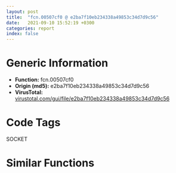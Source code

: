 ```yaml
---
layout: post
title:  "fcn.00507cf0 @ e2ba7f10eb234338a49853c34d7d9c56"
date:   2021-09-10 15:52:19 +0300
categories: report
index: false
---
```


# Generic Information
- **Function:** fcn.00507cf0
- **Origin (md5):** e2ba7f10eb234338a49853c34d7d9c56
- **VirusTotal:** [virustotal.com/gui/file/e2ba7f10eb234338a49853c34d7d9c56][virustotal_ref]

# Code Tags
<span class="tag" id="SOCKET">SOCKET</span>


# Similar Functions
<script type="text/javascript" src="https://www.gstatic.com/charts/loader.js"></script>
<script type="text/javascript">

    google.charts.load('current', {'packages':['corechart']});
    google.charts.setOnLoadCallback(drawChart);

    function drawChart() {
    var data = new google.visualization.DataTable();
        data.addColumn('number', 'X');
        data.addColumn('number', 'Y');
        data.addColumn({type: 'string', role: 'tooltip', 'p': {'html': true}});
        data.addColumn({'type': 'string', 'role': 'style'});
        
        data.addRows([
    [44.57377624511719, -134.5897979736328, '<b><a href="/report/fcn.00507cf0@e2ba7f10eb234338a49853c34d7d9c56">fcn.00507cf0</a><br>@e2ba7f10eb234338a49853c34d7d9c56</b><br><br>mov eax dword[esi+0x1c]<br>cmp eax 0xffffffff<br>je 0x507d1a<br>mov ecx dword[esi+0x20]<br>cmp dword[ecx] 6<br>jne 0x507d09<br>push 2<br>push eax<br>call dword[sym.imp.WS2_32.dll_shutdown]<br>mov edx dword[esi+0x1c]<br>push edx<br>call dword[sym.imp.WS2_32.dll_closesocket]<br>mov dword[esi+0x1c] 0xffffffff<br>ret<br>', 'point { fill-color: #e0440e; }'],
[77.10797882080078, -130.58526611328125, '<b><a href="/report/fcn.0055315a@c60344b51fa39a329b92557d24ff7670">fcn.0055315a</a><br>@c60344b51fa39a329b92557d24ff7670</b><br><br>mov edi edi<br>push esi<br>mov esi ecx<br>mov eax dword[esi+0x8c]<br>test eax eax<br>je 0x553176<br>mov eax dword[eax+0x14]<br>cmp eax 6<br>je 0x553188<br>cmp eax 5<br>je 0x553188<br>call fcn.0055825b<br>cmp byte[eax+0x14] 0<br>jne 0x553188<br>mov ecx esi<br>call fcn.00553123<br>mov eax dword[esi+0x9c]<br>test eax eax<br>je 0x553194<br>call eax<br>mov eax dword[esi+0x7c]<br>test eax eax<br>je 0x5531a6<br>push eax<br>call dword[sym.imp.KERNEL32.dll_FreeLibrary]<br>and dword[esi+0x7c] 0<br>xor esi esi<br>call fcn.005571d4<br>test eax eax<br>je 0x5531b9<br>call fcn.005571d4<br>mov esi dword[eax+8]<br>mov eax esi<br>pop esi<br>ret<br>', 'null'],
[7.402444839477539, 8.09882640838623, '<b><a href="/report/fcn.004198b9@418e0921f3a9bd4f5bc0dcc59623b5a1">fcn.004198b9</a><br>@418e0921f3a9bd4f5bc0dcc59623b5a1</b><br><br>push 0x12c<br>mov eax 0x478379<br>call fcn.0044efd0<br>xor ebx ebx<br>push 0x103<br>mov dword[ebp-4] ebx<br>lea eax [ebp-0x113]<br>push ebx<br>mov dword[ebp-0x118] ebx<br>push eax<br>mov dword[ebp-0x11c] esi<br>mov byte[ebp-0x114] bl<br>call fcn.0043fe30<br>add esp 0xc<br>push 0x1c<br>lea eax [ebp-0x138]<br>push eax<br>push 0x454917<br>call dword[sym.imp.KERNEL32.dll_VirtualQuery]<br>neg eax<br>sbb eax eax<br>and eax dword[ebp-0x134]<br>push 0x104<br>lea ecx [ebp-0x114]<br>push ecx<br>push eax<br>call dword[sym.imp.KERNEL32.dll_GetModuleFileNameA]<br>lea eax [ebp-0x114]<br>mov dword[esi+0x14] 0xf<br>mov dword[esi+0x10] ebx<br>push eax<br>mov ecx esi<br>mov byte[esi] bl<br>call fcn.00403d8e<br>mov dword[ebp-4] ebx<br>push 0x5c<br>mov eax esi<br>mov dword[ebp-0x118] 1<br>call fcn.00411b74<br>cmp eax 0xffffffff<br>jne 0x419963<br>push 0x2f<br>mov eax esi<br>call fcn.00411b74<br>cmp eax dword[esi+0x10]<br>je 0x419976<br>cmp eax 0xffffffff<br>je 0x419976<br>push ebx<br>push eax<br>mov ecx esi<br>call fcn.00404e58<br>mov eax esi<br>call fcn.0044f053<br>ret<br>', 'null'],
[-153.962646484375, -87.8063735961914, '<b><a href="/report/fcn.0045cfa0@289859175c221b107317af7727d26c17">fcn.0045cfa0</a><br>@289859175c221b107317af7727d26c17</b><br><br>mov eax dword[esi+0x10]<br>push ebx<br>push ebp<br>push edi<br>mov edi dword[eax]<br>lea eax [ecx-4]<br>xor ebx ebx<br>cmp eax 3<br>ja case.default.0x45cfb6<br>jmp dword[eax*4+0x45d274]<br>cmp ecx 4<br>jne 0x45d096<br>lea eax [esi+0x15c]<br>call fcn.0045ca40<br>movzx edx word[esi+0x40]<br>movzx eax ax<br>movzx ecx dx<br>cmp eax ecx<br>je 0x45d084<br>cmp dx bx<br>jne 0x45cff3<br>cmp eax 0xffff<br>je 0x45d084<br>push ecx<br>push eax<br>push str.Received_ACK_for_block__d__expecting__d_n<br>push edi<br>call fcn.004507f0<br>inc dword[esi+0x18]<br>mov eax dword[esi+0x18]<br>add esp 0x10<br>cmp eax dword[esi+0x20]<br>jle 0x45d02c<br>movzx ecx word[esi+0x40]<br>push ecx<br>push str.tftp_tx:_giving_up_waiting_for_block__d_ack<br>push edi<br>call fcn.00450880<br>add esp 0xc<br>pop edi<br>mov ebx 0x37<br>pop ebp<br>mov eax ebx<br>pop ebx<br>ret<br>mov edx dword[esi+0x148]<br>mov ecx dword[esi+0x150]<br>push edx<br>mov edx dword[esi+0x160]<br>lea eax [esi+0xc8]<br>push eax<br>mov eax dword[esi+0x14]<br>push ebx<br>add ecx 4<br>push ecx<br>push edx<br>push eax<br>call dword[sym.imp.WS2_32.dll_sendto]<br>test eax eax<br>jge 0x45d07e<br>call dword[sym.imp.WS2_32.dll_WSAGetLastError]<br>mov ecx dword[esi+0x10]<br>push eax<br>push ecx<br>call fcn.00455e90<br>push eax<br>push 0x4a58e8<br>push edi<br>call fcn.00450880<br>add esp 0x14<br>mov ebx 0x37<br>pop edi<br>pop ebp<br>mov eax ebx<br>pop ebx<br>ret<br>lea edx [esi+0x38]<br>push edx<br>call fcn.0047bef8<br>add esp 4<br>inc word[esi+0x40]<br>jmp 0x45d09f<br>mov eax 1<br>mov word[esi+0x40] ax<br>mov dword[esi+0x18] ebx<br>lea ebx [esi+0x160]<br>mov eax 3<br>mov ecx ebx<br>call fcn.0045c9f0<br>mov ax word[esi+0x40]<br>mov ecx ebx<br>call fcn.0045ca10<br>cmp word[esi+0x40] 1<br>jbe 0x45d0d8<br>mov ecx dword[esi+0x150]<br>cmp ecx dword[esi+0x154]<br>jl 0x45d253<br>mov edx dword[esi+0x154]<br>mov eax dword[esi+0x10]<br>lea ebp [esi+0x150]<br>push ebp<br>push edx<br>push eax<br>call fcn.0046c2c0<br>add esp 0xc<br>test eax eax<br>jne 0x45d270<br>mov ecx dword[esi+0x148]<br>push ecx<br>mov ecx dword[ebx]<br>lea edx [esi+0xc8]<br>push edx<br>mov edx dword[esi+0x14]<br>push eax<br>mov eax dword[ebp]<br>add eax 4<br>push eax<br>push ecx<br>push edx<br>call dword[sym.imp.WS2_32.dll_sendto]<br>test eax eax<br>jge 0x45d149<br>call dword[sym.imp.WS2_32.dll_WSAGetLastError]<br>push eax<br>mov eax dword[esi+0x10]<br>push eax<br>call fcn.00455e90<br>push eax<br>push 0x4a58e8<br>push edi<br>call fcn.00450880<br>add esp 0x14<br>pop edi<br>pop ebp<br>mov eax 0x37<br>pop ebx<br>ret<br>mov eax dword[ebp]<br>cdq<br>add dword[edi+0x78] eax<br>adc dword[edi+0x7c] edx<br>mov ecx dword[edi+0x7c]<br>mov edx dword[edi+0x78]<br>push ecx<br>push edx<br>push edi<br>call fcn.0046b900<br>add esp 0xc<br>pop edi<br>pop ebp<br>xor eax eax<br>pop ebx<br>ret<br>inc dword[esi+0x18]<br>mov eax dword[esi+0x18]<br>push eax<br>movzx eax word[esi+0x40]<br>inc eax<br>and eax 0xffff<br>push eax<br>push str.Timeout_waiting_for_block__d_ACK.__Retries___d_n<br>push edi<br>call fcn.004507f0<br>mov ecx dword[esi+0x18]<br>add esp 0x10<br>cmp ecx dword[esi+0x20]<br>jle 0x45d1a5<br>pop edi<br>pop ebp<br>mov dword[esi+8] 0xffffff9d<br>mov dword[esi] 3<br>xor eax eax<br>pop ebx<br>ret<br>mov edx dword[esi+0x148]<br>mov ecx dword[esi+0x150]<br>push edx<br>mov edx dword[esi+0x160]<br>lea eax [esi+0xc8]<br>push eax<br>mov eax dword[esi+0x14]<br>push ebx<br>add ecx 4<br>push ecx<br>push edx<br>push eax<br>call dword[sym.imp.WS2_32.dll_sendto]<br>test eax eax<br>jge 0x45d1fb<br>call dword[sym.imp.WS2_32.dll_WSAGetLastError]<br>mov ecx dword[esi+0x10]<br>push eax<br>push ecx<br>call fcn.00455e90<br>push eax<br>push 0x4a58e8<br>push edi<br>call fcn.00450880<br>add esp 0x14<br>pop edi<br>pop ebp<br>mov eax 0x37<br>pop ebx<br>ret<br>mov edx dword[edi+0x7c]<br>mov eax dword[edi+0x78]<br>push edx<br>push eax<br>push edi<br>call fcn.0046b900<br>add esp 0xc<br>pop edi<br>pop ebp<br>xor eax eax<br>pop ebx<br>ret<br>lea edi [esi+0x160]<br>mov eax 5<br>mov ecx edi<br>mov dword[esi] 3<br>call fcn.0045c9f0<br>mov ax word[esi+0x40]<br>mov ecx edi<br>call fcn.0045ca10<br>mov ecx dword[esi+0x148]<br>mov eax dword[edi]<br>push ecx<br>mov ecx dword[esi+0x14]<br>lea edx [esi+0xc8]<br>push edx<br>push ebx<br>push 4<br>push eax<br>push ecx<br>call dword[sym.imp.WS2_32.dll_sendto]<br>pop edi<br>pop ebp<br>mov dword[esi] 3<br>xor eax eax<br>pop ebx<br>ret<br>push ecx<br>push str.tftp_tx:_internal_error__event:__i<br>push edi<br>call fcn.00450880<br>add esp 0xc<br>xor eax eax<br>pop edi<br>pop ebp<br>pop ebx<br>ret<br>', 'null'],
[86.85301208496094, 46.20457077026367, '<b><a href="/report/fcn.005d4124@4179b381a87b74dcd140154f9010ef86">fcn.005d4124</a><br>@4179b381a87b74dcd140154f9010ef86</b><br><br>push esi<br>mov esi dword[esp+8]<br>push 0x8000<br>push 0<br>push dword[esi+0x10]<br>call dword[sym.imp.KERNEL32.dll_VirtualFree]<br>cmp dword[0x5e1310] esi<br>jne 0x5d4149<br>mov eax dword[esi+4]<br>mov dword[0x5e1310] eax<br>cmp esi 0x5df2f0<br>je 0x5d4171<br>mov eax dword[esi+4]<br>mov ecx dword[esi]<br>push esi<br>push 0<br>mov dword[eax] ecx<br>mov eax dword[esi]<br>mov ecx dword[esi+4]<br>mov dword[eax+4] ecx<br>push dword[0x45eea4c]<br>call dword[sym.imp.KERNEL32.dll_HeapFree]<br>pop esi<br>ret<br>or dword[0x5df300] 0xffffffff<br>pop esi<br>ret<br>', 'null'],
[123.69033813476562, 101.11154174804688, '<b><a href="/report/fcn.004f88b4@ef3a0211d1ddb224667e2aa0d915337b">fcn.004f88b4</a><br>@ef3a0211d1ddb224667e2aa0d915337b</b><br><br>push esi<br>mov esi dword[esp+8]<br>push 0x8000<br>push 0<br>push dword[esi+0x10]<br>call dword[sym.imp.KERNEL32.dll_VirtualFree]<br>cmp dword[0x5072e0] esi<br>jne 0x4f88d9<br>mov eax dword[esi+4]<br>mov dword[0x5072e0] eax<br>cmp esi 0x5052c0<br>je 0x4f8901<br>mov eax dword[esi+4]<br>mov ecx dword[esi]<br>push esi<br>push 0<br>mov dword[eax] ecx<br>mov eax dword[esi]<br>mov ecx dword[esi+4]<br>mov dword[eax+4] ecx<br>push dword[0x44fd8ac]<br>call dword[sym.imp.KERNEL32.dll_HeapFree]<br>pop esi<br>ret<br>or dword[0x5052d0] 0xffffffff<br>pop esi<br>ret<br>', 'null'],
[57.14043045043945, 70.28173828125, '<b><a href="/report/fcn.00599794@140d3779c34998b2115004c062b02ca8">fcn.00599794</a><br>@140d3779c34998b2115004c062b02ca8</b><br><br>push esi<br>mov esi dword[esp+8]<br>push 0x8000<br>push 0<br>push dword[esi+0x10]<br>call dword[sym.imp.KERNEL32.dll_VirtualFree]<br>cmp dword[0x5a8460] esi<br>jne 0x5997b9<br>mov eax dword[esi+4]<br>mov dword[0x5a8460] eax<br>cmp esi 0x5a6440<br>je 0x5997e1<br>mov eax dword[esi+4]<br>mov ecx dword[esi]<br>push esi<br>push 0<br>mov dword[eax] ecx<br>mov eax dword[esi]<br>mov ecx dword[esi+4]<br>mov dword[eax+4] ecx<br>push dword[0x4602d08]<br>call dword[sym.imp.KERNEL32.dll_HeapFree]<br>pop esi<br>ret<br>or dword[0x5a6450] 0xffffffff<br>pop esi<br>ret<br>', 'null'],
[151.94900512695312, 78.33537292480469, '<b><a href="/report/fcn.00403a94@8912a6bd1add3d8b86feb51a00252709">fcn.00403a94</a><br>@8912a6bd1add3d8b86feb51a00252709</b><br><br>push esi<br>mov esi dword[esp+8]<br>push 0x8000<br>push 0<br>push dword[esi+0x10]<br>call dword[sym.imp.KERNEL32.dll_VirtualFree]<br>cmp dword[0x410380] esi<br>jne 0x403ab9<br>mov eax dword[esi+4]<br>mov dword[0x410380] eax<br>cmp esi 0x40e360<br>je 0x403ae1<br>mov eax dword[esi+4]<br>mov ecx dword[esi]<br>push esi<br>push 0<br>mov dword[eax] ecx<br>mov eax dword[esi]<br>mov ecx dword[esi+4]<br>mov dword[eax+4] ecx<br>push dword[0x448fca8]<br>call dword[sym.imp.KERNEL32.dll_HeapFree]<br>pop esi<br>ret<br>or dword[0x40e370] 0xffffffff<br>pop esi<br>ret<br>', 'null'],
[59.684898376464844, 108.26737976074219, '<b><a href="/report/fcn.004f88b4@a9a3c47f5c08fef0f0f69b66c17916ac">fcn.004f88b4</a><br>@a9a3c47f5c08fef0f0f69b66c17916ac</b><br><br>push esi<br>mov esi dword[esp+8]<br>push 0x8000<br>push 0<br>push dword[esi+0x10]<br>call dword[sym.imp.KERNEL32.dll_VirtualFree]<br>cmp dword[0x5072e0] esi<br>jne 0x4f88d9<br>mov eax dword[esi+4]<br>mov dword[0x5072e0] eax<br>cmp esi 0x5052c0<br>je 0x4f8901<br>mov eax dword[esi+4]<br>mov ecx dword[esi]<br>push esi<br>push 0<br>mov dword[eax] ecx<br>mov eax dword[esi]<br>mov ecx dword[esi+4]<br>mov dword[eax+4] ecx<br>push dword[0x44fd8ac]<br>call dword[sym.imp.KERNEL32.dll_HeapFree]<br>pop esi<br>ret<br>or dword[0x5052d0] 0xffffffff<br>pop esi<br>ret<br>', 'null'],
[92.4803695678711, 83.9787368774414, '<b><a href="/report/fcn.0065bca4@bcba729302fe28f65deb2b102a06324a">fcn.0065bca4</a><br>@bcba729302fe28f65deb2b102a06324a</b><br><br>push esi<br>mov esi dword[esp+8]<br>push 0x8000<br>push 0<br>push dword[esi+0x10]<br>call dword[sym.imp.KERNEL32.dll_VirtualFree]<br>cmp dword[0x66e2d0] esi<br>jne 0x65bcc9<br>mov eax dword[esi+4]<br>mov dword[0x66e2d0] eax<br>cmp esi 0x66c2b0<br>je 0x65bcf1<br>mov eax dword[esi+4]<br>mov ecx dword[esi]<br>push esi<br>push 0<br>mov dword[eax] ecx<br>mov eax dword[esi]<br>mov ecx dword[esi+4]<br>mov dword[eax+4] ecx<br>push dword[0x4661fac]<br>call dword[sym.imp.KERNEL32.dll_HeapFree]<br>pop esi<br>ret<br>or dword[0x66c2c0] 0xffffffff<br>pop esi<br>ret<br>', 'null'],
[120.94754028320312, 58.27002716064453, '<b><a href="/report/fcn.00403a94@7dd153bad1771b9e8d5266a341ebf949">fcn.00403a94</a><br>@7dd153bad1771b9e8d5266a341ebf949</b><br><br>push esi<br>mov esi dword[esp+8]<br>push 0x8000<br>push 0<br>push dword[esi+0x10]<br>call dword[sym.imp.KERNEL32.dll_VirtualFree]<br>cmp dword[0x4143f0] esi<br>jne 0x403ab9<br>mov eax dword[esi+4]<br>mov dword[0x4143f0] eax<br>cmp esi 0x4123d0<br>je 0x403ae1<br>mov eax dword[esi+4]<br>mov ecx dword[esi]<br>push esi<br>push 0<br>mov dword[eax] ecx<br>mov eax dword[esi]<br>mov ecx dword[esi+4]<br>mov dword[eax+4] ecx<br>push dword[0x44d2728]<br>call dword[sym.imp.KERNEL32.dll_HeapFree]<br>pop esi<br>ret<br>or dword[0x4123e0] 0xffffffff<br>pop esi<br>ret<br>', 'null'],
[93.93424987792969, 122.60601806640625, '<b><a href="/report/fcn.00403a94@cbc200f66cbffbddf5df52f7c0da283a">fcn.00403a94</a><br>@cbc200f66cbffbddf5df52f7c0da283a</b><br><br>push esi<br>mov esi dword[esp+8]<br>push 0x8000<br>push 0<br>push dword[esi+0x10]<br>call dword[sym.imp.KERNEL32.dll_VirtualFree]<br>cmp dword[0x40e380] esi<br>jne 0x403ab9<br>mov eax dword[esi+4]<br>mov dword[0x40e380] eax<br>cmp esi 0x40c360<br>je 0x403ae1<br>mov eax dword[esi+4]<br>mov ecx dword[esi]<br>push esi<br>push 0<br>mov dword[eax] ecx<br>mov eax dword[esi]<br>mov ecx dword[esi+4]<br>mov dword[eax+4] ecx<br>push dword[0x445ac28]<br>call dword[sym.imp.KERNEL32.dll_HeapFree]<br>pop esi<br>ret<br>or dword[0x40c370] 0xffffffff<br>pop esi<br>ret<br>', 'null'],
[-175.93174743652344, -106.239013671875, '<b><a href="/report/fcn.00428700@e2ba7f10eb234338a49853c34d7d9c56">fcn.00428700</a><br>@e2ba7f10eb234338a49853c34d7d9c56</b><br><br>push ebp<br>mov ebp esp<br>push ecx<br>mov eax dword[esi+0x10]<br>push ebx<br>push edi<br>mov edi dword[eax]<br>lea eax [ecx-4]<br>xor ebx ebx<br>cmp eax 3<br>ja case.default.0x428719<br>jmp dword[eax*4+0x428a54]<br>cmp ecx 4<br>jne 0x4287fd<br>lea eax [esi+0x15c]<br>call fcn.004281a0<br>movzx edx word[esi+0x40]<br>movzx eax ax<br>mov ecx edx<br>cmp eax ecx<br>je 0x4287eb<br>test dx dx<br>jne 0x428755<br>cmp eax 0xffff<br>je 0x4287eb<br>push ecx<br>push eax<br>push str.Received_ACK_for_block__d__expecting__d_n<br>push edi<br>call fcn.00413c80<br>inc dword[esi+0x18]<br>mov eax dword[esi+0x18]<br>add esp 0x10<br>cmp eax dword[esi+0x20]<br>jle 0x428790<br>movzx ecx word[esi+0x40]<br>push ecx<br>push str.tftp_tx:_giving_up_waiting_for_block__d_ack<br>push edi<br>call fcn.00413d00<br>add esp 0xc<br>mov ebx 0x37<br>pop edi<br>mov eax ebx<br>pop ebx<br>mov esp ebp<br>pop ebp<br>ret<br>mov edx dword[esi+0x148]<br>mov ecx dword[esi+0x150]<br>push edx<br>mov edx dword[esi+0x160]<br>lea eax [esi+0xc8]<br>push eax<br>mov eax dword[esi+0x14]<br>push 0<br>add ecx 4<br>push ecx<br>push edx<br>push eax<br>call dword[sym.imp.WS2_32.dll_sendto]<br>test eax eax<br>jns 0x4287e3<br>call dword[sym.imp.WS2_32.dll_WSAGetLastError]<br>mov ecx dword[esi+0x10]<br>push eax<br>push ecx<br>call fcn.0043bc80<br>push eax<br>push 0x50f0bc<br>push edi<br>call fcn.00413d00<br>add esp 0x14<br>mov ebx 0x37<br>pop edi<br>mov eax ebx<br>pop ebx<br>mov esp ebp<br>pop ebp<br>ret<br>lea edx [esi+0x38]<br>push edx<br>call fcn.004f28ef<br>add esp 4<br>inc word[esi+0x40]<br>jmp 0x428806<br>mov eax 1<br>mov word[esi+0x40] ax<br>mov eax 3<br>lea ecx [esi+0x160]<br>mov dword[esi+0x18] ebx<br>call fcn.00428150<br>mov ax word[esi+0x40]<br>lea ecx [esi+0x160]<br>call fcn.00428170<br>cmp word[esi+0x40] 1<br>jbe 0x428841<br>mov ecx dword[esi+0x150]<br>cmp ecx dword[esi+0x154]<br>jl 0x428a2e<br>mov edx dword[esi+0x160]<br>mov eax dword[esi+0x10]<br>mov dword[esi+0x150] ebx<br>mov ecx dword[eax]<br>add edx 4<br>mov dword[ecx+0x150] edx<br>jmp 0x428860<br>mov eax dword[esi+0x154]<br>sub eax dword[esi+0x150]<br>mov ecx dword[esi+0x10]<br>lea edx [ebp-4]<br>push edx<br>push eax<br>push ecx<br>call fcn.004390a0<br>add esp 0xc<br>test eax eax<br>jne 0x428a4d<br>mov ecx dword[ebp-4]<br>add dword[esi+0x150] ecx<br>mov edx dword[esi+0x10]<br>mov eax dword[edx]<br>add dword[eax+0x150] ecx<br>mov eax dword[esi+0x150]<br>cmp eax dword[esi+0x154]<br>jge 0x4288ac<br>cmp dword[ebp-4] ebx<br>jne 0x428860<br>mov ecx dword[esi+0x148]<br>push ecx<br>mov ecx dword[esi+0x160]<br>lea edx [esi+0xc8]<br>push edx<br>mov edx dword[esi+0x14]<br>push 0<br>add eax 4<br>push eax<br>push ecx<br>push edx<br>call dword[sym.imp.WS2_32.dll_sendto]<br>test eax eax<br>jns 0x4288ff<br>call dword[sym.imp.WS2_32.dll_WSAGetLastError]<br>push eax<br>mov eax dword[esi+0x10]<br>push eax<br>call fcn.0043bc80<br>push eax<br>push 0x50f0bc<br>push edi<br>call fcn.00413d00<br>add esp 0x14<br>pop edi<br>mov eax 0x37<br>pop ebx<br>mov esp ebp<br>pop ebp<br>ret<br>mov eax dword[esi+0x150]<br>cdq<br>add dword[edi+0x98] eax<br>adc dword[edi+0x9c] edx<br>mov ecx dword[edi+0x9c]<br>mov edx dword[edi+0x98]<br>push ecx<br>push edx<br>push edi<br>call fcn.00420120<br>add esp 0xc<br>pop edi<br>xor eax eax<br>pop ebx<br>mov esp ebp<br>pop ebp<br>ret<br>inc dword[esi+0x18]<br>mov eax dword[esi+0x18]<br>push eax<br>movzx eax word[esi+0x40]<br>inc eax<br>and eax 0xffff<br>push eax<br>push str.Timeout_waiting_for_block__d_ACK.__Retries___d_n<br>push edi<br>call fcn.00413c80<br>mov ecx dword[esi+0x18]<br>add esp 0x10<br>cmp ecx dword[esi+0x20]<br>jle 0x42896e<br>pop edi<br>mov dword[esi+8] 0xffffff9d<br>mov dword[esi] 3<br>xor eax eax<br>pop ebx<br>mov esp ebp<br>pop ebp<br>ret<br>mov edx dword[esi+0x148]<br>mov ecx dword[esi+0x150]<br>push edx<br>mov edx dword[esi+0x160]<br>lea eax [esi+0xc8]<br>push eax<br>mov eax dword[esi+0x14]<br>push 0<br>add ecx 4<br>push ecx<br>push edx<br>push eax<br>call dword[sym.imp.WS2_32.dll_sendto]<br>test eax eax<br>jns 0x4289c7<br>call dword[sym.imp.WS2_32.dll_WSAGetLastError]<br>mov ecx dword[esi+0x10]<br>push eax<br>push ecx<br>call fcn.0043bc80<br>push eax<br>push 0x50f0bc<br>push edi<br>call fcn.00413d00<br>add esp 0x14<br>pop edi<br>mov eax 0x37<br>pop ebx<br>mov esp ebp<br>pop ebp<br>ret<br>mov edx dword[edi+0x9c]<br>mov eax dword[edi+0x98]<br>push edx<br>push eax<br>push edi<br>call fcn.00420120<br>add esp 0xc<br>pop edi<br>xor eax eax<br>pop ebx<br>mov esp ebp<br>pop ebp<br>ret<br>mov eax 5<br>lea ecx [esi+0x160]<br>mov dword[esi] 3<br>call fcn.00428150<br>mov ax word[esi+0x40]<br>lea ecx [esi+0x160]<br>call fcn.00428170<br>mov ecx dword[esi+0x148]<br>mov eax dword[esi+0x160]<br>push ecx<br>mov ecx dword[esi+0x14]<br>lea edx [esi+0xc8]<br>push edx<br>push 0<br>push 4<br>push eax<br>push ecx<br>call dword[sym.imp.WS2_32.dll_sendto]<br>pop edi<br>mov dword[esi] 3<br>xor eax eax<br>pop ebx<br>mov esp ebp<br>pop ebp<br>ret<br>push ecx<br>push str.tftp_tx:_internal_error__event:__i<br>push edi<br>call fcn.00413d00<br>add esp 0xc<br>xor eax eax<br>pop edi<br>pop ebx<br>mov esp ebp<br>pop ebp<br>ret<br>', 'null'],
[-47.75416564941406, -33.67519760131836, '<b><a href="/report/fcn.0046710c@d96761eb00d2d97e2b6f5ffffed0b46a">fcn.0046710c</a><br>@d96761eb00d2d97e2b6f5ffffed0b46a</b><br><br>push ebp<br>mov ebp esp<br>sub esp 0xc<br>mov eax dword[ecx]<br>push esi<br>push edi<br>xor edi edi<br>mov dword[ebp-0xc] 0xc<br>mov dword[ebp-4] edi<br>mov dword[ebp-8] edi<br>test al 0x10<br>je 0x467147<br>push 0xfffffffffffffff6<br>call dword[sym.imp.KERNEL32.dll_GetStdHandle]<br>mov esi dword[ebp+0x10]<br>mov dword[esi] eax<br>cmp eax 0xffffffff<br>jne 0x467182<br>mov dword[esi] edi<br>mov eax dword[esi]<br>pop edi<br>pop esi<br>mov esp ebp<br>pop ebp<br>ret 0x10<br>test al 1<br>je 0x46716c<br>mov esi dword[ebp+0x10]<br>mov eax dword[esi]<br>test eax eax<br>jne 0x46713f<br>push edi<br>lea eax [ebp-0xc]<br>push eax<br>push dword[ebp+0x14]<br>push esi<br>call dword[sym.imp.KERNEL32.dll_CreatePipe]<br>test eax eax<br>jne 0x4671b9<br>or eax 0xffffffff<br>jmp 0x46713f<br>push 0xfffffffffffffff6<br>call dword[sym.imp.KERNEL32.dll_GetStdHandle]<br>mov esi dword[ebp+0x10]<br>mov dword[esi] eax<br>test eax eax<br>je 0x467190<br>cmp eax 0xffffffff<br>je 0x467190<br>push 1<br>mov edx esi<br>mov ecx eax<br>call fcn.00466f08<br>pop ecx<br>jmp 0x46713d<br>push edi<br>push 0x80<br>push 3<br>lea eax [ebp-0xc]<br>push eax<br>push 1<br>push 0x80000000<br>push 0x4ba478<br>call dword[sym.imp.KERNEL32.dll_CreateFileW]<br>mov dword[esi] eax<br>cmp eax 0xffffffff<br>je 0x46713b<br>test eax eax<br>je 0x46713b<br>mov ecx dword[esi]<br>lea edx [ebp+0x10]<br>push 1<br>call fcn.00466f08<br>pop ecx<br>mov ecx esi<br>call fcn.00466ed7<br>mov eax dword[ebp+0x10]<br>mov dword[esi] eax<br>jmp 0x46713d<br>', 'null'],
[-21.331510543823242, -26.89823341369629, '<b><a href="/report/fcn.0046703e@d96761eb00d2d97e2b6f5ffffed0b46a">fcn.0046703e</a><br>@d96761eb00d2d97e2b6f5ffffed0b46a</b><br><br>push ebp<br>mov ebp esp<br>sub esp 0xc<br>mov eax dword[ecx]<br>push esi<br>push edi<br>xor edi edi<br>mov dword[ebp-0xc] 0xc<br>mov dword[ebp-4] edi<br>mov dword[ebp-8] edi<br>test al 0x10<br>je 0x46707a<br>push dword[ebp+0xc]<br>call dword[sym.imp.KERNEL32.dll_GetStdHandle]<br>mov esi dword[ebp+0x10]<br>mov dword[esi] eax<br>cmp eax 0xffffffff<br>jne 0x4670b7<br>mov dword[esi] edi<br>mov eax dword[esi]<br>pop edi<br>pop esi<br>mov esp ebp<br>pop ebp<br>ret 0x10<br>test dword[ebp+8] eax<br>je 0x4670a0<br>mov esi dword[ebp+0x10]<br>mov eax dword[esi]<br>test eax eax<br>jne 0x467072<br>push edi<br>lea eax [ebp-0xc]<br>push eax<br>push esi<br>push dword[ebp+0x14]<br>call dword[sym.imp.KERNEL32.dll_CreatePipe]<br>test eax eax<br>jne 0x4670ee<br>or eax 0xffffffff<br>jmp 0x467072<br>push dword[ebp+0xc]<br>call dword[sym.imp.KERNEL32.dll_GetStdHandle]<br>mov esi dword[ebp+0x10]<br>mov dword[esi] eax<br>test eax eax<br>je 0x4670c5<br>cmp eax 0xffffffff<br>je 0x4670c5<br>push 1<br>mov edx esi<br>mov ecx eax<br>call fcn.00466f08<br>pop ecx<br>jmp 0x467070<br>push edi<br>push 0x80<br>push 3<br>lea eax [ebp-0xc]<br>push eax<br>push 2<br>push 0x40000000<br>push 0x4ba478<br>call dword[sym.imp.KERNEL32.dll_CreateFileW]<br>mov dword[esi] eax<br>cmp eax 0xffffffff<br>je 0x46706e<br>test eax eax<br>je 0x46706e<br>mov ecx dword[esi]<br>lea edx [ebp+0x10]<br>push 1<br>call fcn.00466f08<br>pop ecx<br>mov ecx esi<br>call fcn.00466ed7<br>mov eax dword[ebp+0x10]<br>mov dword[esi] eax<br>jmp 0x467070<br>', 'null'],
[-141.05191040039062, -22.438507080078125, '<b><a href="/report/fcn.100092a0@4c3818fdf32d89a09257dbc9d3e142ea">fcn.100092a0</a><br>@4c3818fdf32d89a09257dbc9d3e142ea</b><br><br>push 0xffffffffffffffff<br>push 0x1002a192<br>mov eax dword<br>push eax<br>sub esp 0x218<br>mov eax dword[0x10034390]<br>xor eax esp<br>mov dword[esp+0x214] eax<br>push ebx<br>push esi<br>push edi<br>mov eax dword[0x10034390]<br>xor eax esp<br>push eax<br>lea eax [esp+0x228]<br>mov dword<br>push 0x104<br>xor edi edi<br>lea eax [esp+0x20]<br>push eax<br>mov dword[esp+0x238] edi<br>mov esi ecx<br>push edi<br>mov dword[esp+0x24] esi<br>mov dword[esp+0x20] edi<br>call dword[sym.imp.KERNEL32.dll_GetModuleFileNameW]<br>lea eax [esp+0x1c]<br>mov dword[esi+0x18] 7<br>mov dword[esi+0x14] edi<br>mov word[esi+4] di<br>lea edx [eax+2]<br>mov cx word[eax]<br>add eax 2<br>cmp cx di<br>jne 0x10009313<br>sub eax edx<br>sar eax 1<br>push eax<br>lea ecx [esp+0x20]<br>push ecx<br>call fcn.10008940<br>mov dword[esp+0x230] edi<br>mov ecx dword[esi+0x14]<br>lea edi [esp+0x10]<br>mov ebx esi<br>mov dword[esp+0x14] 1<br>mov dword[esp+0x10] 0x5c<br>call fcn.1000b080<br>cmp eax 0xffffffff<br>je 0x10009362<br>lea ebx [eax+1]<br>or eax 0xffffffff<br>call fcn.10008b80<br>push 9<br>mov eax esi<br>call fcn.1000b3b0<br>mov eax esi<br>mov ecx dword[esp+0x228]<br>mov dword<br>pop ecx<br>pop edi<br>pop esi<br>pop ebx<br>mov ecx dword[esp+0x214]<br>xor ecx esp<br>call fcn.10013bd6<br>add esp 0x224<br>ret<br>', 'null'],
[-71.26022338867188, 7.235395908355713, '<b><a href="/report/fcn.00417760@912f1d013a0d6151bc7a7cef6da1b2a0">fcn.00417760</a><br>@912f1d013a0d6151bc7a7cef6da1b2a0</b><br><br>push ebp<br>mov ebp esp<br>push ecx<br>push ecx<br>push edi<br>xor edi edi<br>lea ecx [ebp-8]<br>push edi<br>push 0x4be5f4<br>call fcn.00419442<br>lea ecx [ebp-8]<br>call fcn.004077a9<br>test eax eax<br>js 0x417751<br>push esi<br>mov esi dword[0x4be60c]<br>test esi esi<br>je 0x417750<br>call dword[sym.imp.KERNEL32.dll_GetCurrentThreadId]<br>mov ecx edi<br>cmp dword[esi+4] eax<br>je 0x41773d<br>mov ecx esi<br>mov esi dword[esi+8]<br>test esi esi<br>jne 0x41772d<br>jmp 0x417750<br>mov eax dword[esi+8]<br>test ecx ecx<br>jne 0x41774b<br>mov dword[0x4be60c] eax<br>jmp 0x41774e<br>mov dword[ecx+8] eax<br>mov edi dword[esi]<br>pop esi<br>lea ecx [ebp-8]<br>call fcn.0040779e<br>mov eax edi<br>pop edi<br>mov esp ebp<br>pop ebp<br>ret<br>jmp 0x4176f8<br>', 'null'],
[-194.37887573242188, -66.21304321289062, '<b><a href="/report/fcn.0046b420@4fe6510221c33bf023f6abed461fc13f">fcn.0046b420</a><br>@4fe6510221c33bf023f6abed461fc13f</b><br><br>sub esp 0x38<br>push esi<br>mov esi ecx<br>cmp dword[esi+0x20] 0<br>push edi<br>mov edi eax<br>je 0x46b467<br>test edi edi<br>je 0x46b562<br>cmp edi dword[esi+0x24]<br>je 0x46b562<br>mov eax dword[esi]<br>push str.tray<br>push eax<br>call fcn.0048cd49<br>add esp 8<br>test eax eax<br>je 0x46b45f<br>mov ecx esi<br>call fcn.0046b740<br>test eax eax<br>jne 0x46b467<br>pop edi<br>xor eax eax<br>pop esi<br>add esp 0x38<br>ret<br>test edi edi<br>jne 0x46b4ec<br>mov edi 1<br>call dword[sym.imp.USER32.dll_CreatePopupMenu]<br>mov dword[esi+0x20] eax<br>test eax eax<br>je 0x46b45f<br>cmp byte[esi+0x10] 0<br>mov dword[esi+0x24] edi<br>je 0x46b48f<br>call fcn.0046b690<br>mov edi dword[esi+4]<br>test edi edi<br>je 0x46b4a7<br>push 0<br>push edi<br>mov ecx esi<br>call fcn.0046ab40<br>mov edi dword[edi+0x20]<br>test edi edi<br>jne 0x46b496<br>mov eax dword[esi+0xc]<br>test eax eax<br>je 0x46b4be<br>mov ecx dword[eax+0x14]<br>mov edx dword[esi+0x20]<br>push 0<br>push ecx<br>push edx<br>call dword[sym.imp.USER32.dll_SetMenuDefaultItem]<br>test byte[0x4c9b68] 1<br>jne 0x46b4f9<br>or dword[0x4c9b68] 1<br>push 0x4bcb44<br>push str.user32<br>call dword[sym.imp.KERNEL32.dll_GetModuleHandleW]<br>push eax<br>call dword[sym.imp.KERNEL32.dll_GetProcAddress]<br>mov dword[0x4c9b64] eax<br>jmp 0x46b4fe<br>cmp edi 2<br>jne 0x46b474<br>call dword[sym.imp.USER32.dll_CreateMenu]<br>jmp 0x46b47a<br>mov eax dword[0x4c9b64]<br>mov edi 0x1c<br>test eax eax<br>je 0x46b53f<br>xor ecx ecx<br>mov dword[esp+0xc] ecx<br>mov dword[esp+0x18] ecx<br>mov dword[esp+0x10] ecx<br>mov dword[esp+0x14] ecx<br>mov dword[esp+0x1c] ecx<br>mov dword[esp+0x20] ecx<br>mov ecx dword[esi+0x28]<br>lea edx [esp+8]<br>mov dword[esp+0x18] ecx<br>mov ecx dword[esi+0x20]<br>push edx<br>push ecx<br>mov dword[esp+0x10] edi<br>mov dword[esp+0x14] 2<br>call eax<br>mov eax dword[esi+0x20]<br>lea edx [esp+0x24]<br>push edx<br>push eax<br>mov dword[esp+0x2c] edi<br>mov dword[esp+0x30] 0x10<br>mov dword[esp+0x34] 0x4000000<br>call dword[sym.imp.USER32.dll_SetMenuInfo]<br>pop edi<br>mov eax 1<br>pop esi<br>add esp 0x38<br>ret<br>', 'null'],
[105.89596557617188, -24.893430709838867, '<b><a href="/report/fcn.00429348@418e0921f3a9bd4f5bc0dcc59623b5a1">fcn.00429348</a><br>@418e0921f3a9bd4f5bc0dcc59623b5a1</b><br><br>push esi<br>push edi<br>mov edi dword[eax+4]<br>mov esi ecx<br>cmp edi 0xffffffff<br>jne 0x42935b<br>mov edi 0x2719<br>jmp 0x429379<br>push 0<br>call dword[sym.imp.WS2_32.dll_WSASetLastError]<br>push 2<br>push edi<br>call dword[sym.imp.WS2_32.dll_shutdown]<br>push eax<br>call fcn.0042a35b<br>pop ecx<br>test eax eax<br>jne 0x429383<br>xor edi edi<br>call fcn.00452c80<br>mov dword[esi+4] eax<br>mov dword[esi] edi<br>mov eax dword[esi]<br>mov dword[ebx] eax<br>mov eax dword[esi+4]<br>pop edi<br>mov dword[ebx+4] eax<br>mov eax ebx<br>pop esi<br>ret<br>', 'null'],
[-170.97686767578125, -26.86661720275879, '<b><a href="/report/fcn.004533a0@289859175c221b107317af7727d26c17">fcn.004533a0</a><br>@289859175c221b107317af7727d26c17</b><br><br>sub esp 0x94<br>mov eax dword[0x4cfec0]<br>xor eax esp<br>mov dword[esp+0x90] eax<br>mov ecx dword[esp+0x98]<br>mov eax dword[esp+0x9c]<br>push ebx<br>mov ebx dword[esp+0xa8]<br>push esi<br>mov esi dword[esp+0xa8]<br>push edi<br>mov edi dword[ecx]<br>test esi esi<br>jne 0x4533dd<br>lea esi [esp+0xc]<br>mov edx dword[eax+4]<br>mov dword[esi] edx<br>mov edx dword[ecx+0x8c]<br>mov dword[esi+4] edx<br>cmp dword[ecx+0x8c] 2<br>mov ecx 0x11<br>je 0x4533fc<br>mov ecx dword[eax+0xc]<br>mov dword[esi+8] ecx<br>mov ecx dword[eax+0x10]<br>mov dword[esi+0xc] ecx<br>cmp ecx 0x80<br>jbe 0x453414<br>mov dword[esi+0xc] 0x80<br>mov ecx dword[esi+0xc]<br>mov edx dword[eax+0x18]<br>push ecx<br>push edx<br>lea eax [esi+0x10]<br>push eax<br>call fcn.00479600<br>mov eax dword[edi+0x1b8]<br>add esp 0xc<br>test eax eax<br>je 0x453443<br>mov ecx dword[edi+0x1bc]<br>push esi<br>push 0<br>push ecx<br>call eax<br>add esp 0xc<br>jmp 0x453454<br>mov edx dword[esi+8]<br>mov eax dword[esi+4]<br>mov ecx dword[esi]<br>push edx<br>push eax<br>push ecx<br>call dword[sym.imp.WS2_32.dll_socket]<br>mov ecx dword[esp+0x9c]<br>mov dword[ebx] eax<br>xor eax eax<br>cmp dword[ebx] 0xffffffff<br>pop edi<br>setne al<br>pop esi<br>pop ebx<br>xor ecx esp<br>dec eax<br>and eax 7<br>call fcn.0047641d<br>add esp 0x94<br>ret<br>', 'null'],
[-115.88899230957031, -90.86272430419922, '<b><a href="/report/fcn.00429590@e2ba7f10eb234338a49853c34d7d9c56">fcn.00429590</a><br>@e2ba7f10eb234338a49853c34d7d9c56</b><br><br>push ebp<br>mov ebp esp<br>push ebx<br>push esi<br>push edi<br>mov edi dword[ebp+8]<br>mov ebx dword[edi]<br>mov esi dword[edi+0x518]<br>lea eax [ebp+8]<br>push eax<br>mov eax edi<br>call fcn.00428d80<br>mov ecx dword[ebp+0xc]<br>add esp 4<br>mov dword[ecx] 0<br>test eax eax<br>jg 0x4295d4<br>push str.TFTP_response_timeout<br>push ebx<br>call fcn.00413d00<br>add esp 8<br>pop edi<br>pop esi<br>mov eax 0x1c<br>pop ebx<br>pop ebp<br>ret<br>mov ecx dword[ebp+8]<br>cmp ecx 0xffffffff<br>je 0x4295f8<br>mov eax esi<br>call fcn.004292e0<br>test eax eax<br>jne 0x429682<br>cmp dword[esi] 3<br>mov edx dword[ebp+0xc]<br>sete al<br>mov dword[edx] eax<br>jmp 0x429665<br>mov eax dword[esi+0x14]<br>push 0<br>push 0<br>push 0xffffffffffffffff<br>push 0xffffffffffffffff<br>push eax<br>call fcn.004086e0<br>add esp 0x14<br>cmp eax 0xffffffff<br>jne 0x42963b<br>call dword[sym.imp.WS2_32.dll_WSAGetLastError]<br>push eax<br>push edi<br>call fcn.0043bc80<br>push eax<br>push 0x50f0bc<br>push ebx<br>call fcn.00413d00<br>add esp 0x14<br>pop edi<br>mov dword[esi+0xc] 5<br>pop esi<br>xor eax eax<br>pop ebx<br>pop ebp<br>ret<br>test eax eax<br>je 0x429680<br>push edi<br>call fcn.00429360<br>add esp 4<br>test eax eax<br>jne 0x429682<br>mov ecx dword[esi+0xc]<br>mov eax esi<br>call fcn.004292e0<br>test eax eax<br>jne 0x429682<br>cmp dword[esi] 3<br>mov ecx dword[ebp+0xc]<br>sete al<br>mov dword[ecx] eax<br>test eax eax<br>je 0x429680<br>push 0<br>push 0xffffffffffffffff<br>push 0<br>push 0<br>push 0xffffffffffffffff<br>push 0xffffffffffffffff<br>push 0xffffffffffffffff<br>push edi<br>call fcn.0043aeb0<br>add esp 0x20<br>xor eax eax<br>pop edi<br>pop esi<br>pop ebx<br>pop ebp<br>ret<br>', 'null'],
[144.0058135986328, 145.50169372558594, '<b><a href="/report/fcn.00426217@418e0921f3a9bd4f5bc0dcc59623b5a1">fcn.00426217</a><br>@418e0921f3a9bd4f5bc0dcc59623b5a1</b><br><br>mov eax 0x273f<br>push edi<br>cmp ecx eax<br>jg 0x426258<br>je 0x426298<br>mov eax ecx<br>sub eax 0<br>je 0x42624e<br>sub eax 8<br>je 0x426249<br>sub eax 0x271e<br>je 0x426242<br>sub eax 0x16<br>jne 0x42626f<br>mov edi 0x273c<br>jmp 0x42629a<br>mov edi 0x2726<br>jmp 0x42629a<br>push 0xe<br>pop edi<br>jmp 0x42629a<br>and dword[esi] 0<br>call fcn.00452c80<br>jmp 0x4262a1<br>mov eax 0x277d<br>sub ecx eax<br>je 0x426298<br>sub ecx 0x37c<br>je 0x426291<br>dec ecx<br>je 0x42628a<br>dec ecx<br>je 0x426283<br>call fcn.00452c80<br>mov edi eax<br>call dword[sym.imp.WS2_32.dll_WSAGetLastError]<br>mov dword[esi] eax<br>mov dword[esi+4] edi<br>jmp 0x4262a4<br>mov edi 0x2afb<br>jmp 0x42629a<br>mov edi 0x2afa<br>jmp 0x42629a<br>mov edi 0x2af9<br>jmp 0x42629a<br>mov edi eax<br>call fcn.00452c80<br>mov dword[esi] edi<br>mov dword[esi+4] eax<br>mov eax esi<br>pop edi<br>ret<br>', 'null'],
[-140.34400939941406, -126.25177764892578, '<b><a href="/report/fcn.0042bf30@e2ba7f10eb234338a49853c34d7d9c56">fcn.0042bf30</a><br>@e2ba7f10eb234338a49853c34d7d9c56</b><br><br>push ebp<br>mov ebp esp<br>push ecx<br>cmp dword[ebp+0xc] 0x1f<br>mov eax dword[ebp+8]<br>mov eax dword[eax]<br>push edi<br>mov edi dword[eax+0x164]<br>mov dword[ebp-4] eax<br>jne 0x42c081<br>push ebx<br>push esi<br>lea ebx [edi+0x1cb0]<br>lea esi [edi+0x1eb0]<br>mov dword[esi] ebx<br>cmp ebx esi<br>jae 0x42bf66<br>mov byte[ebx] 0xff<br>inc dword[esi]<br>mov eax dword[esi]<br>cmp eax esi<br>jae 0x42bf71<br>mov byte[eax] 0xfa<br>inc dword[esi]<br>mov eax dword[esi]<br>cmp eax esi<br>jae 0x42bf7c<br>mov byte[eax] 0x1f<br>inc dword[esi]<br>movzx ecx word[edi+0x1ca8]<br>push ecx<br>call dword[sym.imp.WS2_32.dll_htons]<br>movzx edx ax<br>movzx eax word[edi+0x1caa]<br>push eax<br>mov dword[ebp+0xc] edx<br>call dword[sym.imp.WS2_32.dll_htons]<br>movzx ecx ax<br>mov eax dword[esi]<br>cmp eax esi<br>jae 0x42bfae<br>mov dl byte[ebp+0xc]<br>mov byte[eax] dl<br>inc dword[esi]<br>mov eax dword[esi]<br>cmp eax esi<br>jae 0x42bfbb<br>mov dl byte[ebp+0xd]<br>mov byte[eax] dl<br>inc dword[esi]<br>mov eax dword[esi]<br>cmp eax esi<br>jae 0x42bfc5<br>mov byte[eax] cl<br>inc dword[esi]<br>mov eax dword[esi]<br>cmp eax esi<br>jae 0x42bfcf<br>mov byte[eax] ch<br>inc dword[esi]<br>mov eax dword[esi]<br>cmp eax esi<br>jae 0x42bfda<br>mov byte[eax] 0xff<br>inc dword[esi]<br>mov eax dword[esi]<br>cmp eax esi<br>jae 0x42bfe5<br>mov byte[eax] 0xf0<br>inc dword[esi]<br>mov eax dword[esi]<br>mov dword[edi+0x1eb4] eax<br>sub eax ebx<br>sub eax 2<br>push eax<br>mov dword[esi] ebx<br>mov esi dword[ebp-4]<br>lea eax [edi+0x1cb2]<br>push 0x3e<br>call fcn.0042b490<br>mov esi dword[sym.imp.WS2_32.dll_send]<br>add esp 8<br>push 0<br>push 3<br>push ebx<br>mov ebx dword[ebp+8]<br>mov edx dword[ebx+0x1a8]<br>push edx<br>call esi<br>test eax eax<br>jns 0x42c03b<br>call dword[sym.imp.WS2_32.dll_WSAGetLastError]<br>push eax<br>mov eax dword[ebp-4]<br>push str.Sending_data_failed___d_<br>push eax<br>call fcn.00413d00<br>add esp 0xc<br>lea ecx [edi+0x1cb3]<br>push ecx<br>mov eax 4<br>call fcn.0042bd90<br>mov edx dword[ebx+0x1a8]<br>add esp 4<br>push 0<br>push 2<br>add edi 0x1cb7<br>push edi<br>push edx<br>call esi<br>pop esi<br>pop ebx<br>test eax eax<br>jns 0x42c081<br>call dword[sym.imp.WS2_32.dll_WSAGetLastError]<br>push eax<br>mov eax dword[ebp-4]<br>push str.Sending_data_failed___d_<br>push eax<br>call fcn.00413d00<br>add esp 0xc<br>pop edi<br>mov esp ebp<br>pop ebp<br>ret<br>', 'null'],
[147.46865844726562, 1.559498906135559, '<b><a href="/report/fcn.640898d0@07e4412910bcf0f5969ef64c44eecb2d">fcn.640898d0</a><br>@07e4412910bcf0f5969ef64c44eecb2d</b><br><br>push esi<br>push dword[esp+8]<br>mov esi ecx<br>push dword[esi+0x6c]<br>call dword[sym.imp.WS2_32.dll_listen]<br>cmp eax 0xffffffff<br>jne 0x64089903<br>call dword[sym.imp.WS2_32.dll_WSAGetLastError]<br>cmp eax 0x2740<br>jne 0x640898fd<br>push 0x16<br>push 8<br>mov ecx esi<br>call fcn.64087a40<br>xor al al<br>pop esi<br>ret 4<br>mov dword[esi+0x4c] 5<br>mov al 1<br>pop esi<br>ret 4<br>', 'null'],
[133.41053771972656, -69.46949005126953, '<b><a href="/report/fcn.0044cf47@9c2b894b84f59672d8be2e984066f76f">fcn.0044cf47</a><br>@9c2b894b84f59672d8be2e984066f76f</b><br><br>push ebx<br>push edi<br>mov edi ecx<br>xor ebx ebx<br>cmp dword[edi+0x1c] ebx<br>je 0x44cfc4<br>mov ecx dword[edi+0xc]<br>push esi<br>test ecx ecx<br>je 0x44cf6c<br>mov eax dword[ecx]<br>push ecx<br>mov esi dword[eax+8]<br>mov ecx esi<br>call fcn.00553897<br>call esi<br>mov dword[edi+0xc] ebx<br>mov ecx dword[edi+0x10]<br>test ecx ecx<br>je 0x44cf85<br>mov eax dword[ecx]<br>push ecx<br>mov esi dword[eax+8]<br>mov ecx esi<br>call fcn.00553897<br>call esi<br>mov dword[edi+0x10] ebx<br>mov ecx dword[edi+0x14]<br>test ecx ecx<br>je 0x44cf9e<br>mov eax dword[ecx]<br>push ecx<br>mov esi dword[eax+8]<br>mov ecx esi<br>call fcn.00553897<br>call esi<br>mov dword[edi+0x14] ebx<br>pop esi<br>cmp dword[edi+4] ebx<br>je 0x44cfb0<br>push dword[edi+4]<br>call dword[sym.imp.KERNEL32.dll_FreeLibrary]<br>mov dword[edi+4] ebx<br>cmp dword[edi+8] ebx<br>je 0x44cfc1<br>push dword[edi+8]<br>call dword[sym.imp.KERNEL32.dll_FreeLibrary]<br>mov dword[edi+8] ebx<br>mov dword[edi+0x1c] ebx<br>cmp dword[edi+0x20] ebx<br>je 0x44cfd2<br>call dword[sym.imp.ole32.dll_CoUninitialize]<br>mov dword[edi+0x20] ebx<br>pop edi<br>pop ebx<br>ret<br>', 'null'],
[109.2503890991211, -131.0829315185547, '<b><a href="/report/fcn.00555919@c60344b51fa39a329b92557d24ff7670">fcn.00555919</a><br>@c60344b51fa39a329b92557d24ff7670</b><br><br>mov edi edi<br>push esi<br>mov esi ecx<br>cmp dword[esi+0x10] 0<br>je 0x55592b<br>push 0<br>call fcn.005552fe<br>mov eax dword[esi+8]<br>test eax eax<br>je 0x55594a<br>push eax<br>call dword[sym.imp.WININET.dll_InternetCloseHandle]<br>push dword[esi+8]<br>mov ecx 0x60d878<br>call fcn.00554ed9<br>and dword[esi+8] 0<br>pop esi<br>ret<br>', 'null'],
[-83.74020385742188, -44.64148712158203, '<b><a href="/report/fcn.00403b4c@d96761eb00d2d97e2b6f5ffffed0b46a">fcn.00403b4c</a><br>@d96761eb00d2d97e2b6f5ffffed0b46a</b><br><br>push ebp<br>mov ebp esp<br>mov eax 0x2002c<br>call fcn.00431b90<br>push esi<br>push edi<br>lea ecx [ebp-0x2c]<br>call fcn.004077c7<br>xor eax eax<br>mov dword[ebp-0xc] eax<br>mov byte[ebp-6] al<br>mov byte[ebp-5] al<br>lea eax [ebp-0x1002c]<br>push eax<br>push 0x7fff<br>call dword[sym.imp.KERNEL32.dll_GetCurrentDirectoryW]<br>lea eax [ebp-7]<br>push eax<br>push dword[ebp+8]<br>call fcn.00403778<br>call dword[sym.imp.KERNEL32.dll_IsDebuggerPresent]<br>test eax eax<br>jne 0x43d4ad<br>mov eax dword[0x4c62e0]<br>test eax eax<br>je 0x403c97<br>xor edi edi<br>mov esi 0x4c7290<br>inc edi<br>cmp eax edi<br>je 0x43d4c7<br>lea eax [ebp-6]<br>push eax<br>push ecx<br>push 0x4c62e0<br>push 0x4c62f8<br>mov ecx esi<br>call fcn.004073e5<br>test al al<br>je 0x403ca0<br>mov al byte[0x4c7290]<br>mov byte[0x4c62e4] al<br>mov al byte[0x4c7291]<br>mov byte[ebp-5] al<br>lea eax [ebp-0xc]<br>push eax<br>lea eax [ebp-0x2002c]<br>push eax<br>push 0x7fff<br>push dword[0x4c62f8]<br>call dword[sym.imp.KERNEL32.dll_GetFullPathNameW]<br>push dword[ebp-0xc]<br>mov ecx 0x4c62d0<br>call fcn.00407d2c<br>mov al byte[ebp-6]<br>mov dword[ebp-0xc] eax<br>push dword[0x4c62e0]<br>push 0x4c62f8<br>call fcn.00410a8d<br>test eax eax<br>jne 0x43d4e6<br>cmp byte[ebp-5] 1<br>je 0x43d505<br>call fcn.00403a58<br>call fcn.004039e7<br>cmp byte[0x4c62e4] 0<br>jne 0x403c55<br>mov ecx 0x4c6890<br>call fcn.004043db<br>push edi<br>mov ecx 0x4c6310<br>call fcn.00410b30<br>cmp byte[0x4c62e4] 0<br>jne 0x403c73<br>mov ecx 0x4c6890<br>call fcn.004044cb<br>mov ecx esi<br>call fcn.0040743b<br>lea eax [ebp-0x1002c]<br>push eax<br>call dword[sym.imp.KERNEL32.dll_SetCurrentDirectoryW]<br>lea ecx [ebp-0x2c]<br>call fcn.00405a64<br>pop edi<br>pop esi<br>mov esp ebp<br>pop ebp<br>ret 4<br>or dword[0x4c627c] 0xffffffff<br>jmp 0x403c7a<br>mov dword[0x4c627c] edi<br>jmp 0x403c7a<br>push 0x10<br>push 0x4b93f0<br>push str.This_is_a_third_party_compiled_AutoIt_script.<br>xor eax eax<br>push eax<br>call dword[sym.imp.USER32.dll_MessageBoxA]<br>jmp 0x403c87<br>push 0xffffffffffffffff<br>push dword[0x4c62e8]<br>mov ecx esi<br>push edi<br>call fcn.00407373<br>mov al byte[0x4c6284]<br>mov byte[0x4c7292] al<br>jmp 0x403c16<br>mov ecx esi<br>call fcn.0040743b<br>lea eax [ebp-0x1002c]<br>push eax<br>call dword[sym.imp.KERNEL32.dll_SetCurrentDirectoryW]<br>mov dword[0x4c627c] edi<br>jmp 0x403c87<br>call fcn.00464c03<br>test al al<br>jne 0x403c38<br>cmp byte[ebp-7] al<br>jne 0x403c38<br>lea ecx [ebp-0x2c]<br>call fcn.00404864<br>push 0x4b5d40<br>lea ecx [ebp-0x1c]<br>call fcn.00407f41<br>mov eax dword[ebp-0xc]<br>lea ecx [ebp-0x1c]<br>test al al<br>je 0x43d55f<br>mov edi 0x4b9424<br>push edi<br>call fcn.00407e0b<br>push 0x4c62f8<br>lea ecx [ebp-0x1c]<br>call fcn.00407c8e<br>push edi<br>lea ecx [ebp-0x1c]<br>call fcn.00407e0b<br>push 1<br>jmp 0x43d568<br>push dword[ebp+8]<br>call fcn.00407e0b<br>push edi<br>lea eax [ebp-0x1002c]<br>push eax<br>push dword[ebp-0x1c]<br>push dword[ebp-0x2c]<br>push 0x4b9428<br>call dword[sym.imp.USER32.dll_GetForegroundWindow]<br>push eax<br>call dword[sym.imp.SHELL32.dll_ShellExecuteW]<br>lea ecx [ebp-0x1c]<br>call fcn.00405a64<br>jmp 0x403c73<br>', 'null'],
[105.5439224243164, 179.49688720703125, '<b><a href="/report/fcn.004b6c16@9c2b894b84f59672d8be2e984066f76f">fcn.004b6c16</a><br>@9c2b894b84f59672d8be2e984066f76f</b><br><br>cmp dword[0x5e1c40] 0<br>je 0x4b6c30<br>mov eax dword[0x5e1c3c]<br>cmp eax 0x20<br>jbe 0x4b6c30<br>push eax<br>call dword[sym.imp.KERNEL32.dll_FreeLibrary]<br>and dword[0x5e1c3c] 0<br>mov ecx 0x5e1c68<br>and dword[0x5e1c38] 0<br>jmp fcn.00404300<br>', 'null'],
[24.615734100341797, -48.706600189208984, '<b><a href="/report/fcn.0055f0e2@9c2b894b84f59672d8be2e984066f76f">fcn.0055f0e2</a><br>@9c2b894b84f59672d8be2e984066f76f</b><br><br>mov edi edi<br>push ebp<br>mov ebp esp<br>push esi<br>call fcn.005681ea<br>test eax eax<br>jne 0x55f0fa<br>push dword[ebp+8]<br>call dword[sym.imp.KERNEL32.dll_ExitThread]<br>mov esi dword[eax+0x360]<br>test esi esi<br>je 0x55f0f1<br>cmp byte[esi+0x10] 0<br>je 0x55f10f<br>call fcn.0056879b<br>mov eax dword[esi+8]<br>cmp eax 0xffffffff<br>je 0x55f122<br>test eax eax<br>je 0x55f122<br>push eax<br>call dword[sym.imp.KERNEL32.dll_CloseHandle]<br>mov eax dword[esi+0xc]<br>cmp eax 0xffffffff<br>je 0x55f0f1<br>test eax eax<br>je 0x55f0f1<br>push dword[ebp+8]<br>push eax<br>call dword[sym.imp.KERNEL32.dll_FreeLibraryAndExitThread]<br>', 'null'],
[-178.36422729492188, 11.783636093139648, '<b><a href="/report/fcn.0046b600@4fe6510221c33bf023f6abed461fc13f">fcn.0046b600</a><br>@4fe6510221c33bf023f6abed461fc13f</b><br><br>mov eax 1<br>sub esp 0x1c<br>test byte[0x4c9b68] al<br>jne 0x46b634<br>or dword[0x4c9b68] eax<br>push 0x4bcb44<br>push str.user32<br>call dword[sym.imp.KERNEL32.dll_GetModuleHandleW]<br>push eax<br>call dword[sym.imp.KERNEL32.dll_GetProcAddress]<br>mov dword[0x4c9b64] eax<br>jmp 0x46b639<br>mov eax dword[0x4c9b64]<br>test eax eax<br>je 0x46b686<br>mov edx dword[esi+0x28]<br>xor ecx ecx<br>mov dword[esp+4] ecx<br>mov dword[esp+0x10] ecx<br>mov dword[esp+8] ecx<br>mov dword[esp+0xc] ecx<br>mov dword[esp+0x14] ecx<br>mov dword[esp+0x18] ecx<br>movzx ecx byte[esp+0x20]<br>neg ecx<br>sbb ecx ecx<br>and ecx 0x80000000<br>or ecx 2<br>mov dword[esp+4] ecx<br>lea ecx [esp]<br>mov dword[esp+0x10] edx<br>mov edx dword[esi+0x20]<br>push ecx<br>push edx<br>mov dword[esp+8] 0x1c<br>call eax<br>add esp 0x1c<br>ret 4<br>', 'null'],
[72.62686157226562, -22.001083374023438, '<b><a href="/report/fcn.004238ab@59aef7c08025d70f84c85db2092fc99e">fcn.004238ab</a><br>@59aef7c08025d70f84c85db2092fc99e</b><br><br>push ebp<br>lea ebp [esp-0x290]<br>sub esp 0x310<br>mov eax dword[0x433138]<br>push ebx<br>push esi<br>push edi<br>mov dword[ebp+0x28c] eax<br>mov esi ecx<br>call fcn.004225a4<br>mov ebx eax<br>mov eax dword[esi+0x40]<br>mov dword[ebx+8] eax<br>mov eax dword[esi+0x40]<br>mov dword[ebx+0xc] eax<br>mov edi 0x104<br>push edi<br>lea eax [ebp+0x84]<br>push eax<br>push dword[esi+0x40]<br>call dword[sym.imp.KERNEL32.dll_GetModuleFileNameA]<br>test eax eax<br>je 0x4238fa<br>cmp eax edi<br>jne 0x4238ff<br>call fcn.0041f6c0<br>lea eax [ebp+0x84]<br>push eax<br>call dword[sym.imp.SHLWAPI.dll_PathFindExtensionA]<br>test eax eax<br>mov dword[ebp-0x80] eax<br>jne 0x423918<br>call fcn.0041f6c0<br>mov eax dword[ebp-0x80]<br>mov byte[eax] 0<br>push edi<br>lea eax [ebp+0x188]<br>push eax<br>lea eax [ebp+0x84]<br>push eax<br>call fcn.0042387c<br>test eax eax<br>je 0x42393b<br>call fcn.0041f6c0<br>xor edi edi<br>cmp dword[esi+0x5c] edi<br>jne 0x423952<br>lea eax [ebp+0x188]<br>push eax<br>call fcn.0040d82b<br>pop ecx<br>mov dword[esi+0x5c] eax<br>cmp dword[esi+0x4c] edi<br>jne 0x423980<br>push 0x100<br>lea eax [ebp-0x7c]<br>push eax<br>push 0xe000<br>call fcn.0041df60<br>test eax eax<br>je 0x423974<br>lea eax [ebp-0x7c]<br>push eax<br>jmp 0x423977<br>push dword[esi+0x5c]<br>call fcn.0040d82b<br>pop ecx<br>mov dword[esi+0x4c] eax<br>mov eax dword[esi+0x4c]<br>mov dword[ebx+0x10] eax<br>cmp dword[esi+0x60] edi<br>jne 0x4239bc<br>cmp dword[esi+0x68] 1<br>jne 0x423998<br>push str..CHM<br>jmp 0x42399d<br>push str..HLP<br>push dword[ebp-0x80]<br>call dword[sym.imp.KERNEL32.dll_lstrcpyA]<br>lea eax [ebp+0x84]<br>push eax<br>call fcn.0040d82b<br>mov dword[esi+0x60] eax<br>mov eax dword[ebp-0x80]<br>pop ecx<br>mov byte[eax] 0<br>cmp dword[esi+0x64] edi<br>jne 0x4239e3<br>push str..INI<br>lea eax [ebp+0x188]<br>push eax<br>call dword[sym.imp.KERNEL32.dll_lstrcatA]<br>lea eax [ebp+0x188]<br>push eax<br>call fcn.0040d82b<br>pop ecx<br>mov dword[esi+0x64] eax<br>mov ecx dword[ebp+0x28c]<br>pop edi<br>pop esi<br>pop ebx<br>call fcn.0040d1cb<br>add ebp 0x290<br>leave<br>ret<br>', 'null'],

        ]);

    var options = {
        title: 'Similarity Plot',
        legend: 'none',
        colors: ['#dedbd9', '#e6693e', '#ec8f6e', '#f3b49f', '#f6c7b6'],
        tooltip: {isHtml: true, trigger: 'both'},
        explorer: {
        actions: ["dragToZoom", "rightClickToReset"],
        },
        chartArea: {
        width: '80%',
        height: '80%'
        },
        width: '100%',
        height: '100%'
    };

    var chart = new google.visualization.ScatterChart(document.getElementById('chart_div'));

    chart.draw(data, options);
    }
    
</script>

<div id="chart_div" style="width: 100%px; height: 100%;"></div>

# Disassembled Code
{% highlight nasm %}

mov eax dword[esi+0x1c]
cmp eax 0xffffffff
je 0x507d1a
mov ecx dword[esi+0x20]
cmp dword[ecx] 6
jne 0x507d09
push 2
push eax
call dword[sym.imp.WS2_32.dll_shutdown]
mov edx dword[esi+0x1c]
push edx
call dword[sym.imp.WS2_32.dll_closesocket]
mov dword[esi+0x1c] 0xffffffff
ret

{% endhighlight %}

[virustotal_ref]: https://www.virustotal.com/gui/file/e2ba7f10eb234338a49853c34d7d9c56